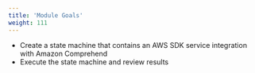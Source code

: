 ```yaml
---
title: 'Module Goals'
weight: 111
---
```


- Create a state machine that contains an AWS SDK service integration with Amazon Comprehend
- Execute the state machine and review results
